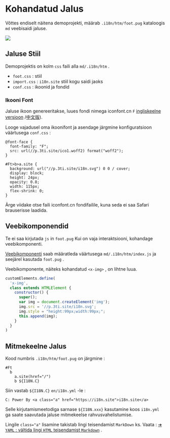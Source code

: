 # Kohandatud Jalus

Võttes endiselt näitena demoprojekti, määrab `.i18n/htm/foot.pug` kataloogis `md` veebisaidi jaluse.

![](https://p.3ti.site/1721286077.avif)

## Jaluse Stiil

Demoprojektis on kolm `css` faili alla `md/.i18n/htm` .

* `foot.css` : stiil
* `import.css` : `i18n.site` stiil kogu saidi jaoks
* `conf.css` : ikoonid ja fondid

### Ikooni Font

Jaluse ikoon genereeritakse, luues fondi nimega iconfont.cn `F` [ingliskeelne versioon](https://www.iconfont.cn/?lang=en-us) /[中文版](https://www.iconfont.cn/?lang=zh)).

Looge vajadusel oma ikoonifont ja asendage järgmine konfiguratsioon väärtusega `conf.css` :

```
@font-face {
  font-family: "F";
  src: url(//p.3ti.site/ico1.woff2) format("woff2");
}

#Ft>b>a.site {
  background: url("//p.3ti.site/i18n.svg") 0 0 / cover;
  display: block;
  height: 24px;
  opacity: 0.8;
  width: 115px;
  flex-shrink: 0;
}
```

Ärge viidake otse faili iconfont.cn fondifailile, kuna seda ei saa Safari brauserisse laadida.

## Veebikomponendid

Te ei saa kirjutada `js` in `foot.pug` Kui on vaja interaktsiooni, kohandage veebikomponenti.

[Veebikomponenti](https://www.freecodecamp.org/news/build-your-first-web-component/) saab määratleda väärtusega `md/.i18n/htm/index.js` ja seejärel kasutada `foot.pug` .

Veebikomponente, näiteks kohandatud `<x-img>` , on lihtne luua.

```js
customElements.define(
  'x-img',
  class extends HTMLElement {
    constructor() {
      super();
      var img = document.createElement('img');
      img.src = '//p.3ti.site/i18n.svg';
      img.style = "height:99px;width:99px;";
      this.append(img);
    }
  }
)
```

## Mitmekeelne Jalus

Kood numbris `.i18n/htm/foot.pug` on järgmine :

```
#Ft
  b
    a.site(href="/")
    b ${I18N.C}
```

Siin vastab `${I18N.C}` `en/i18n.yml` -le :

```
C: Power By <a class="a" href="https://i18n.site">i18n.site</a>
```

Selle kirjutamismeetodiga sarnase `${I18N.xxx}` kasutamine koos `i18n.yml` ga saate saavutada jaluse mitmekeelse rahvusvahelistumise.

Lingile `class="a"` lisamine takistab lingi teisendamist `MarkDown` ks. Vaata :
 [➔ `YAML` : vältida lingi `HTML` teisendamist `Markdown`](/i18/qa#H2) .